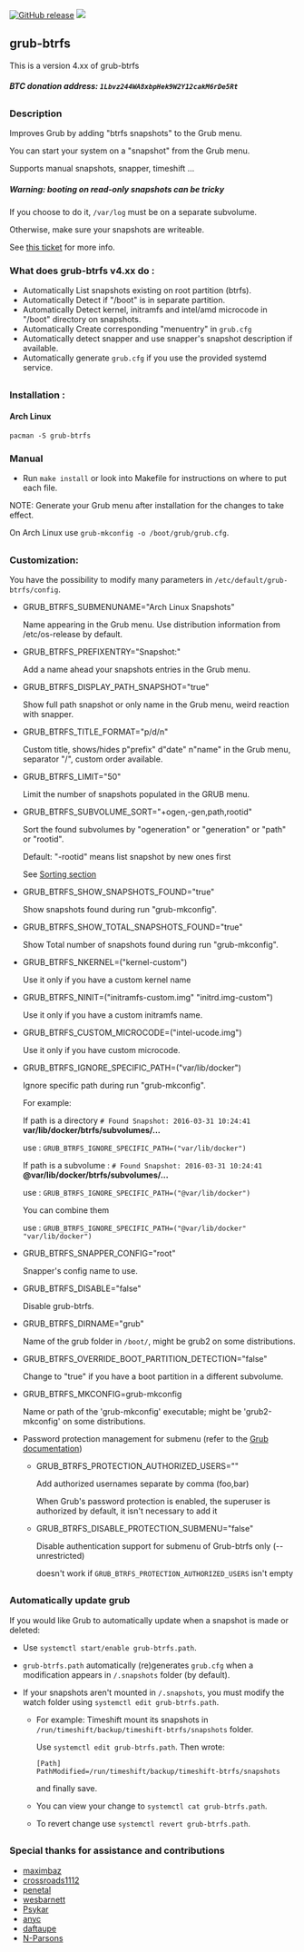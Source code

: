 [![GitHub release](https://img.shields.io/github/release/Antynea/grub-btrfs.svg)](https://github.com/Antynea/grub-btrfs/releases)
![](https://img.shields.io/github/license/Antynea/grub-btrfs.svg)

## grub-btrfs

This is a version 4.xx of grub-btrfs
##### BTC donation address: `1Lbvz244WA8xbpHek9W2Y12cakM6rDe5Rt`
##
### Description
Improves Grub by adding "btrfs snapshots" to the Grub menu.

You can start your system on a "snapshot" from the Grub menu.

Supports manual snapshots, snapper, timeshift ...

##### Warning: booting on read-only snapshots can be tricky

If you choose to do it, `/var/log` must be on a separate subvolume.

Otherwise, make sure your snapshots are writeable.

See [this ticket](https://github.com/Antynea/grub-btrfs/issues/92) for more info.

### What does grub-btrfs v4.xx do :
* Automatically List snapshots existing on root partition (btrfs).
* Automatically Detect if "/boot" is in separate partition.
* Automatically Detect kernel, initramfs and intel/amd microcode in "/boot" directory on snapshots.
* Automatically Create corresponding "menuentry" in `grub.cfg`
* Automatically detect snapper and use snapper's snapshot description if available.
* Automatically generate `grub.cfg` if you use the provided systemd service.
##
### Installation :
#### Arch Linux

```
pacman -S grub-btrfs
```

### Manual

* Run `make install` or look into Makefile for instructions on where to put each file.

NOTE: Generate your Grub menu after installation for the changes to take effect.

On Arch Linux use `grub-mkconfig -o /boot/grub/grub.cfg`.

##
### Customization:

You have the possibility to modify many parameters in `/etc/default/grub-btrfs/config`.

* GRUB_BTRFS_SUBMENUNAME="Arch Linux Snapshots"

	Name appearing in the Grub menu. Use distribution information from /etc/os-release by default.

* GRUB_BTRFS_PREFIXENTRY="Snapshot:"

	Add a name ahead your snapshots entries in the Grub menu.
	
* GRUB_BTRFS_DISPLAY_PATH_SNAPSHOT="true"
	
	Show full path snapshot or only name in the Grub menu, weird reaction with snapper.
	
* GRUB_BTRFS_TITLE_FORMAT="p/d/n"

 	Custom title, shows/hides p"prefix" d"date" n"name" in the Grub menu, separator "/", custom order available.

* GRUB_BTRFS_LIMIT="50"

	Limit the number of snapshots populated in the GRUB menu.

* GRUB_BTRFS_SUBVOLUME_SORT="+ogen,-gen,path,rootid"

	Sort the found subvolumes by "ogeneration" or "generation" or "path" or "rootid".
	
	Default: "-rootid" means list snapshot by new ones first
	
	See [Sorting section](https://btrfs.wiki.kernel.org/index.php/Manpage/btrfs-subvolume#SUBCOMMAND)

* GRUB_BTRFS_SHOW_SNAPSHOTS_FOUND="true"
	
	Show snapshots found during run "grub-mkconfig".
	
* GRUB_BTRFS_SHOW_TOTAL_SNAPSHOTS_FOUND="true"
	
	Show Total number of snapshots found during run "grub-mkconfig".

* GRUB_BTRFS_NKERNEL=("kernel-custom")

	Use it only if you have a custom kernel name

* GRUB_BTRFS_NINIT=("initramfs-custom.img" "initrd.img-custom")

	Use it only if you have a custom initramfs name.

* GRUB_BTRFS_CUSTOM_MICROCODE=("intel-ucode.img")

	Use it only if you have custom microcode.

* GRUB_BTRFS_IGNORE_SPECIFIC_PATH=("var/lib/docker")

	Ignore specific path during run "grub-mkconfig".
	
	For example: 
	
	If path is a directory `# Found Snapshot: 2016-03-31 10:24:41` **var/lib/docker/btrfs/subvolumes/...**
	
	use : `GRUB_BTRFS_IGNORE_SPECIFIC_PATH=("var/lib/docker")`
	
	If path is a subvolume : `# Found Snapshot: 2016-03-31 10:24:41` **@var/lib/docker/btrfs/subvolumes/...**
	
	use : `GRUB_BTRFS_IGNORE_SPECIFIC_PATH=("@var/lib/docker")`
	
	You can combine them
	
	use : `GRUB_BTRFS_IGNORE_SPECIFIC_PATH=("@var/lib/docker" "var/lib/docker")`


* GRUB_BTRFS_SNAPPER_CONFIG="root"													

	Snapper's config name to use.

* GRUB_BTRFS_DISABLE="false"

	Disable grub-btrfs.

* GRUB_BTRFS_DIRNAME="grub"

	Name of the grub folder in `/boot/`, might be grub2 on some distributions.

* GRUB_BTRFS_OVERRIDE_BOOT_PARTITION_DETECTION="false"

	Change to "true" if you have a boot partition in a different subvolume.

* GRUB_BTRFS_MKCONFIG=grub-mkconfig

	Name or path of the 'grub-mkconfig' executable; might be 'grub2-mkconfig' on some distributions.
	
- Password protection management for submenu (refer to the [Grub documentation](https://www.gnu.org/software/grub/manual/grub/grub.html#Authentication-and-authorisation))

	- GRUB_BTRFS_PROTECTION_AUTHORIZED_USERS=""

		Add authorized usernames separate by comma (foo,bar)
	
		When Grub's password protection is enabled, the superuser is authorized by default, it isn't necessary to add it
		
	- GRUB_BTRFS_DISABLE_PROTECTION_SUBMENU="false"

		Disable authentication support for submenu of Grub-btrfs only (--unrestricted)
	
		doesn't work if `GRUB_BTRFS_PROTECTION_AUTHORIZED_USERS` isn't empty

##
### Automatically update grub
If you would like Grub to automatically update when a snapshot is made or deleted:
* Use `systemctl start/enable grub-btrfs.path`.
* `grub-btrfs.path` automatically (re)generates `grub.cfg` when a modification appears in `/.snapshots` folder (by default).
* If your snapshots aren't mounted in `/.snapshots`, you must modify the watch folder using `systemctl edit grub-btrfs.path`.

	* For example: Timeshift mount its snapshots in `/run/timeshift/backup/timeshift-btrfs/snapshots` folder.

		Use `systemctl edit grub-btrfs.path`.
		Then wrote:
		```
		[Path]
		PathModified=/run/timeshift/backup/timeshift-btrfs/snapshots
		```
		and finally save.
	* You can view your change to `systemctl cat grub-btrfs.path`.
	* To revert change use `systemctl revert grub-btrfs.path`.
##
### Special thanks for assistance and contributions
* [maximbaz](https://github.com/maximbaz)
* [crossroads1112](https://github.com/crossroads1112)
* [penetal](https://github.com/penetal)
* [wesbarnett](https://github.com/wesbarnett)
* [Psykar](https://github.com/Psykar)
* [anyc](https://github.com/anyc)
* [daftaupe](https://github.com/daftaupe)
* [N-Parsons](https://github.com/N-Parsons)
##
